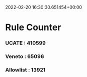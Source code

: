 2022-02-20 16:30:30.651454+00:00
# Rule Counter 
 ### UCATE : 410599

 ### Veneto : 65096

 ### Allowlist : 13921